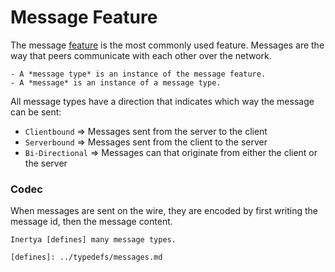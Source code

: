 # Message Feature

The message [feature] is the most commonly used feature.
Messages are the way that peers communicate with each other over the network.

[feature]: index.md

~~~admonish abstract title="Terminology"
- A *message type* is an instance of the message feature.
- A *message* is an instance of a message type.
~~~

All message types have a direction that indicates which way the message can be sent:
- `Clientbound` => Messages sent from the server to the client
- `Serverbound` => Messages sent from the client to the server
- `Bi-Directional` => Messages can that originate from either the client or the server


### Codec

When messages are sent on the wire, they are encoded by first writing the message id, then the message content.

~~~admonish tip
Inertya [defines] many message types.

[defines]: ../typedefs/messages.md
~~~
